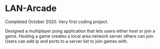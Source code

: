 # LAN-Arcade
Completed October 2020. Very first coding project.

Designed a multiplayer pong application that lets users either host or join a game.
Hosting a game creates a local area network server others can join.
Users can add ip and ports to a server list to join games with.
